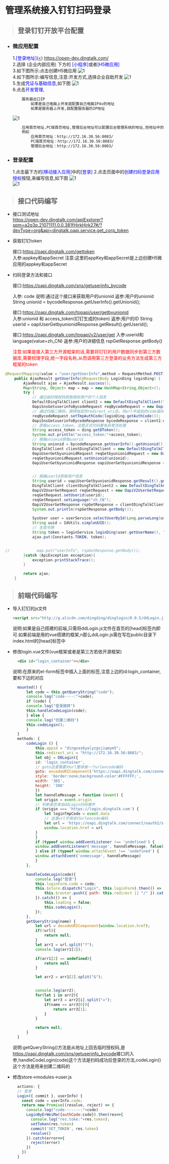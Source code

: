 # 管理系统接入钉钉扫码登录

> ## 登录钉钉开放平台配置
 - ### 微应用配置
    1.<font color=blue>[登录地址]</font>([<](https://open-dev.dingtalk.com/)) <https://open-dev.dingtalk.com/><br />
    2.选择 (企业内部应用) 下方的<font color=blue> [小程序]</font>或者<font color=blue>[H5微应用]</font><br />
    3.如下图所示:点击创建H5微应用
    ![1](./img/6.png) <br />
    4.如下图所示:编写信息,注意:开发方式,选择企业自助开发
    ![1](./img/1.png) <br />
    5.生成<font color=blue>凭证与基础信息</font>,如下图
    ![1](./img/2.png) <br />
    6.点击<font color=blue>开发管理</font>,
    ```txt
        服务器出口IP
            如果是自己电脑上开发就配置自己电脑IP4v的地址
            如果是服务器上开发,就配置服务器的IP地址
    ```
    ![1](./img/3.png) <br />
    ```txt
        应用首页地址,PC端首页地址,管理后台地址可以配置后台管理系统的地址,但地址中的ip必须是IP4V的地址
        例如
            应用首页地址：http://172.16.30.56:8083/
            PC端首页地址：http://172.16.30.56:8083/
            管理后台地址：http://172.16.30.56:8083/
    ```
- ### 登录配置
    1.点击最下方的<font color=blue>[移动接入应用]</font>中的<font color=blue>[登录]</font>
    2.点击页面中的<font color=blue>创建扫码登录应用授权</font>按钮,来编写信息,如下图
    ![1](./img/4.png) <br />
    ![1](./img/5.png) <br />
> ## 接口代码编写
 - 接口测试地址 </br>
   <https://open-dev.dingtalk.com/apiExplorer?spm=a2q3p.21071111.0.0.381fHirkHirk27#/?devType=org&api=dingtalk.oapi.service.get_corp_token>
 - 获取钉钉token
  
   接口:<https://oapi.dingtalk.com/gettoken> </br>
   入参:appkey和appSecret
       注意:这里的appKey和appSecret是上边创建H5微应用的appkey和appSecret

 - 扫码登录方法和接口

    接口:<https://oapi.dingtalk.com/sns/getuserinfo_bycode></br>

    入参: code
    说明:通过这个接口来获取用户的unionid
    返参:用户的unionid</br>
    String unionid = bycodeResponse.getUserInfo().getUnionid();

    接口:<https://oapi.dingtalk.com/topapi/user/getbyunionid></br>
    入参:unionid 和 access_token(钉钉生成的token)
    返参:用户的ID
    String userid = oapiUserGetbyunionidResponse.getResult().getUserid();

    接口:<https://oapi.dingtalk.com/topapi/v2/user/get>
    入参:userid和 language(value=zh_CN)
    返参:用户的详细信息
    rspGetResponse.getBody()

    <font color=red>注意:如果是接入第三方开源框架的话,需要将钉钉的用户数据同步到第三方数据库,需要梳理字段,统一字段名称,从而调用第三方登录的业务方法生成第三方框架的token</font>



```java
@RequestMapping(value = "user/getUserInfo",method = RequestMethod.POST)
    public AjaxResult getUserInfo(@RequestBody LoginDing loginDing) {
        AjaxResult ajax = AjaxResult.success();
        Map<String, Object> map = map = new HashMap<String,Object>();
        try {
            // 通过临时授权码获取授权用户的个人信息
            DefaultDingTalkClient client2 = new DefaultDingTalkClient("https://oapi.dingtalk.com/sns/getuserinfo_bycode");
            OapiSnsGetuserinfoBycodeRequest reqBycodeRequest = new OapiSnsGetuserinfoBycodeRequest();
            // 通过扫描二维码，跳转指定的redirect_uri后，向url中追加的code临时授权码
            reqBycodeRequest.setTmpAuthCode(loginDing.getAuthCode());
            OapiSnsGetuserinfoBycodeResponse bycodeResponse = client2.execute(reqBycodeRequest, appId,appSecret);
            // 获取access_token，注意正式代码要有异常流处理
            String access_token = ding.getDToken();
            System.out.println("access_token:"+access_token);
            // 根据unionid获取userid
            String unionid = bycodeResponse.getUserInfo().getUnionid();
            DingTalkClient clientDingTalkClient = new DefaultDingTalkClient("https://oapi.dingtalk.com/topapi/user/getbyunionid");
            OapiUserGetbyunionidRequest reqGetbyunionidRequest = new OapiUserGetbyunionidRequest();
            reqGetbyunionidRequest.setUnionid(unionid);
            OapiUserGetbyunionidResponse oapiUserGetbyunionidResponse = clientDingTalkClient.execute(reqGetbyunionidRequest,access_token);


            // 根据userId获取用户信息
            String userid = oapiUserGetbyunionidResponse.getResult().getUserid();
            DingTalkClient clientDingTalkClient2 = new DefaultDingTalkClient("https://oapi.dingtalk.com/topapi/v2/user/get");
            OapiV2UserGetRequest reqGetRequest = new OapiV2UserGetRequest();
            reqGetRequest.setUserid(userid);
            reqGetRequest.setLanguage("zh_CN");
            OapiV2UserGetResponse rspGetResponse = clientDingTalkClient2.execute(reqGetRequest, access_token);
            System.out.println(rspGetResponse.getBody());

            SysUser user = userService.selectUserById(Long.parseLong(userid));
            String uuid = IdUtils.simpleUUID();
            // 生成令牌
            String token = loginService.loginDing(user.getUserName(), "admin123",uuid);
            ajax.put(Constants.TOKEN, token);


//            map.put("userInfo", rspGetResponse.getBody());
        }catch (ApiException exception){
            exception.printStackTrace();
        }

        return ajax;
    }
```

> ## 前端代码编写
- 导入钉钉的js文件</br>
  ```html
  <script src="http://g.alicdn.com/dingding/dinglogin/0.0.5/ddLogin.js"></script>
  ```
  说明:如果是自己搭建的前端,只需将ddLogin.js文件在首页的[head]标签内即可.如果前端是用的vue搭建的框架,n那么ddLogin.js需在写在public目录下index.html的[head]标签中
- 修改login.vue文件(vue框架或者是第三方若依开源框架)

  ```html
    <div id="login_container"></div>
  ```
    说明:在原来的el-form标签中插入上面的标签,注意上边的id:login_container,要和下边的对应

  ```js
    mounted() {
        let code = this.getQueryString("code");
        console.log("code----:"+code);
        if (code) {
        console.log("登录跳转")
        this.handleCodeLogin(code);
        } else {
        console.log("创建二维码")
        this.codeLogin();
        }
    }
    methods: {
        codeLogin () {
            this.appid = "dingoas6yalyzgsjiqmym5";
            this.redirect_uri = "http://172.16.30.56:8083/";
            let obj = DDLogin({
            id: 'login_container',
            // goto这里需要对url整体做一个urlencode编码
            goto: encodeURIComponent('https://oapi.dingtalk.com/connect/oauth2/sns_authorize?appid=' + this.appid + '&response_type=code&scope=snsapi_login&state=STATE&redirect_uri=' + this.redirect_uri + ''),
            style: 'border:none;background-color:#FFFFFF;',
            width: '365',
            height: '300'
            })
            let hanndleMessage = function (event) {
            let origin = event.origin
            // 判断是否来自ddLogin扫码事件
            if (origin === 'https://login.dingtalk.com') {
                let loginTmpCode = event.data
                // 这里url不用进行urlencode编码
                let url = 'https://oapi.dingtalk.com/connect/oauth2/sns_authorize?appid=' + this.appid + '&response_type=code&scope=snsapi_login&state=STATE&redirect_uri=' + this.redirect_uri + '&loginTmpCode=' + loginTmpCode
                window.location.href = url
            }
            }
            if (typeof window.addEventListener !== 'undefined') {
            window.addEventListener('message', hanndleMessage, false)
            } else if (typeof window.attachEvent !== 'undefined') {
            window.attachEvent('onmessage', hanndleMessage)
            }
        },

        handleCodeLogin(code){
            console.log("登录")
            this.loginForm.code = code;
            this.$store.dispatch("Login", this.loginForm).then(() => {
                this.$router.push({ path: this.redirect || "/" }).catch(()=>{});
            }).catch(() => {
                this.loading = false;
                this.codeLogin();
            });
        },
        getQueryString(name) {
            let url = decodeURIComponent(window.location.href);
            if(!url){
                return null;
            }
            let arr1 = url.split("?");
            console.log(arr1[2]);

            if(arr1[2] == undefined){
                return null
            }

            let arr2 = arr1[2].split("&");


            console.log(arr2);
            for(let i in arr2){
                let arr3 = arr2[i].split("=");
                if(name == arr3[0]){
                    return arr3[1];
                }
            }

            return null;
        }
    }
  ```
  说明:getQueryString()方法是从地址上回去临时授权码,是<https://oapi.dingtalk.com/sns/getuserinfo_bycode>接口的入参,handleCodeLogin(code)这个方法是扫码成功后登录的方法,codeLogin()这个方法是用来创建二维码的</br>
- 修改store->modules->user.js
  ```js
    actions: {
    // 登录
    Login({ commit }, userInfo) {
      const code = userInfo.code;
      return new Promise((resolve, reject) => {
        console.log("code-------:"+code)
        LoginByErWeiMa({authCode:code}).then(res=>{
          console.log("res.toke:"+res.token);
          setToken(res.token)
          commit('SET_TOKEN', res.token)
          resolve()
        }).catch(error=>{
          reject(error)
        })
      })
    }
  ``` 





